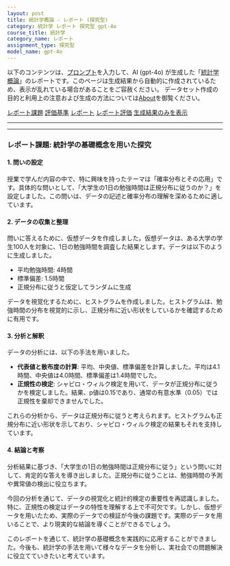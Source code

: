 ```yaml
---
layout: post
title: 統計学概論 - レポート (探究型)
category: 統計学 レポート 探究型 gpt-4o
course_title: 統計学
category_name: レポート
assignment_type: 探究型
model_name: gpt-4o
---
```


以下のコンテンツは、[プロンプト](https://github.com/takedatoshiyuki/synthetic_assignments/tree/main/generated/統計学/gpt-4o/prompt_レポート-探究型.md)を入力して、AI (gpt-4o) が生成した「[統計学概論](/contents/統計学/)」のレポートです。このページは生成結果から自動的に作成されているため、表示が乱れている場合があることをご容赦ください。
データセット作成の目的と利用上の注意および生成の方法については[About](/About)を御覧ください。

[レポート課題](../レポート課題-探究型)
[評価基準](../評価基準-探究型)
[レポート](../レポート-探究型)
[レポート評価](../レポート評価-探究型)
[生成結果のみを表示](https://github.com/takedatoshiyuki/synthetic_assignments/tree/main/generated/統計学/gpt-4o/レポート-探究型.md)
  

***
***
  
### レポート課題: 統計学の基礎概念を用いた探究

#### 1. 問いの設定

授業で学んだ内容の中で、特に興味を持ったテーマは「確率分布とその応用」です。具体的な問いとして、「大学生の1日の勉強時間は正規分布に従うのか？」を設定しました。この問いは、データの記述と確率分布の理解を深めるために適しています。

#### 2. データの収集と整理

問いに答えるために、仮想データを作成しました。仮想データは、ある大学の学生100人を対象に、1日の勉強時間を調査した結果とします。データは以下のように生成しました。

- 平均勉強時間: 4時間
- 標準偏差: 1.5時間
- 正規分布に従うと仮定してランダムに生成

データを視覚化するために、ヒストグラムを作成しました。ヒストグラムは、勉強時間の分布を視覚的に示し、正規分布に近い形状をしているかを確認するために有用です。

#### 3. 分析と解釈

データの分析には、以下の手法を用いました。

- **代表値と散布度の計算**: 平均、中央値、標準偏差を計算しました。平均は4.1時間、中央値は4.0時間、標準偏差は1.4時間でした。
- **正規性の検定**: シャピロ・ウィルク検定を用いて、データが正規分布に従うかを検定しました。結果、p値は0.15であり、通常の有意水準（0.05）では正規性を棄却できませんでした。

これらの分析から、データは正規分布に従うと考えられます。ヒストグラムも正規分布に近い形状を示しており、シャピロ・ウィルク検定の結果もそれを支持しています。

#### 4. 結論と考察

分析結果に基づき、「大学生の1日の勉強時間は正規分布に従う」という問いに対して、肯定的な答えを導き出しました。正規分布に従うことは、勉強時間の予測や異常値の検出に役立ちます。

今回の分析を通じて、データの視覚化と統計的検定の重要性を再認識しました。特に、正規性の検定はデータの特性を理解する上で不可欠です。しかし、仮想データを用いたため、実際のデータでの検証が今後の課題です。実際のデータを用いることで、より現実的な結論を導くことができるでしょう。

このレポートを通じて、統計学の基礎概念を実践的に応用することができました。今後も、統計学の手法を用いて様々なデータを分析し、実社会での問題解決に役立てていきたいと考えています。
